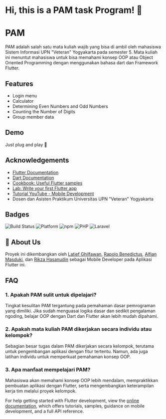 
# Hi, this is a PAM task Program! 👋


# PAM
PAM adalah salah satu mata kuliah wajib yang bisa di ambil oleh mahasiswa Sistem Informasi UPN "Veteran" Yogyakarta pada semester 5. Mata kuliah ini menuntut mahasiswa untuk bisa memahami konsep OOP atau Object Oriented Programming dengan menggunakan bahasa dart dan Framework Flutter.


## Features

- Login menu
- Calculator
- Determining Even Numbers and Odd Numbers
- Counting the Number of Digits
- Group member data


## Demo

Just plug and play 🎲


## Acknowledgements

 - [Flutter Documentation](https://docs.flutter.dev/get-started/install)
 - [Dart Documentation](https://dart.dev/docs)
 - [Cookbook: Useful Flutter samples](https://docs.flutter.dev/cookbook)
 - [Lab: Write your first Flutter app](https://docs.flutter.dev/get-started/codelab)
 - [Tutorial YouTube - Mobile Development](https://www.youtube.com)
 - Dosen dan Asisten Praktikum Universitas UPN "Veteran" Yogyakarta


## Badges

![Build Status](https://img.shields.io/badge/build-passing-brightgreen.svg)  ![Platform](https://img.shields.io/badge/platform-Windows%20%7C%20macOS%20%7C%20Linux-blue)  ![npm](https://img.shields.io/badge/npm-11.4.1-red)  ![PHP](https://img.shields.io/badge/PHP-8.1.10-777bb4)  ![Laravel](https://img.shields.io/badge/Laravel-10.x-f9322c)



## 🚀 About Us
Proyek ini dikembangkan oleh [Latief Ghilfawan](https://github.com/Axiorn/), [Rapolo Benedictus](https://github.com/Raphhh11), [Alfian Masduki](https://github.com/IsDukeThere), dan [Rikza Hasanudin](https://github.com/V1v4ldi) sebagai Mobile Developer pada Aplikasi Flutter ini.

## FAQ

### 1. Apakah PAM sulit untuk dipelajari?
Tingkat kesulitan PAM tergantung pada pemahaman dasar pemrograman yang dimiliki. Jika sudah menguasai logika dasar dan sedikit pengalaman ngoding, belajar OOP dengan Dart dan Flutter akan lebih mudah dipahami.

### 2. Apakah mata kuliah PAM dikerjakan secara individu atau kelompok?
Sebagian besar tugas dalam PAM dikerjakan secara kelompok, terutama untuk pengembangan aplikasi dengan fitur tertentu. Namun, ada juga latihan individu untuk memperkuat pemahaman konsep OOP.

### 3. Apa manfaat mempelajari PAM?
Mahasiswa akan memahami konsep OOP lebih mendalam, mempraktikkan pembuatan aplikasi dengan Flutter, serta mengembangkan keterampilan kerja tim melalui proyek kelompok.

For help getting started with Flutter development, view the
[online documentation](https://docs.flutter.dev/), which offers tutorials,
samples, guidance on mobile development, and a full API reference.
